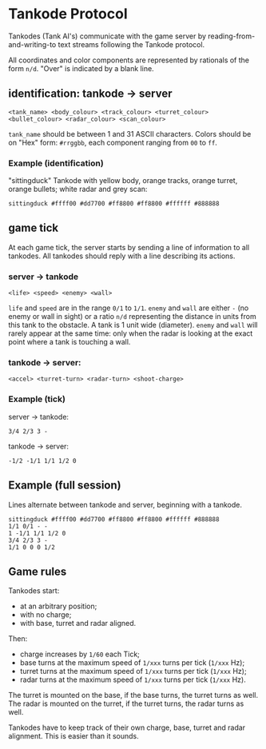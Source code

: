 Tankode Protocol
================

Tankodes (Tank AI's) communicate with the game server by
reading-from-and-writing-to text streams following the Tankode protocol.

All coordinates and color components are represented by rationals of the form
`n/d`.  "Over" is indicated by a blank line.


identification: tankode -> server
---------------------------------

	<tank_name> <body_colour> <track_colour> <turret_colour> <bullet_colour> <radar_colour> <scan_colour>

`tank_name` should be between 1 and 31 ASCII characters.
Colors should be on "Hex" form: `#rrggbb`, each component ranging from `00` to `ff`.


### Example (identification)

"sittingduck" Tankode with yellow body, orange tracks, orange turret, orange
bullets; white radar and grey scan:

	sittingduck #ffff00 #dd7700 #ff8800 #ff8800 #ffffff #888888


game tick
---------

At each game tick, the server starts by sending a line of information to all
tankodes.  All tankodes should reply with a line describing its actions.

### server -> tankode

	<life> <speed> <enemy> <wall>

`life` and `speed` are in the range `0/1` to `1/1`.
`enemy` and `wall` are either `-` (no enemy or wall in sight) or a ratio `n/d`
representing the distance in units from this tank to the obstacle.  A tank is 1
unit wide (diameter).  `enemy` and `wall` will rarely appear at the same time:
only when the radar is looking at the exact point where a tank is touching a
wall.

### tankode -> server:

	<accel> <turret-turn> <radar-turn> <shoot-charge>

### Example (tick)

server -> tankode:

	3/4 2/3 3 -

tankode -> server:

	-1/2 -1/1 1/1 1/2 0

Example (full session)
----------------------

Lines alternate between tankode and server, beginning with a tankode.

	sittingduck #ffff00 #dd7700 #ff8800 #ff8800 #ffffff #888888
	1/1 0/1 - -
	1 -1/1 1/1 1/2 0
	3/4 2/3 3 -
	1/1 0 0 0 1/2


Game rules
----------

Tankodes start:

* at an arbitrary position;
* with no charge;
* with base, turret and radar aligned.

Then:

* charge increases by `1/60` each Tick;
* base   turns at the maximum speed of `1/xxx` turns per tick (`1/xxx` Hz);
* turret turns at the maximum speed of `1/xxx` turns per tick (`1/xxx` Hz);
* radar  turns at the maximum speed of `1/xxx` turns per tick (`1/xxx` Hz).

The turret is mounted on the base, if the base turns, the turret turns as well.
The radar is mounted on the turret, if the turret turns, the radar turns as
well.

Tankodes have to keep track of their own charge, base, turret and radar
alignment.  This is easier than it sounds.
